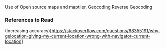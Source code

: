 Use of Open source maps and maptiler, 
Geocoding
Reverse Geocoding


### References to Read ### 
(Increasing accuracy)[https://stackoverflow.com/questions/68355191/why-gelocation-giving-my-current-location-wrong-with-navigator-current-location]
